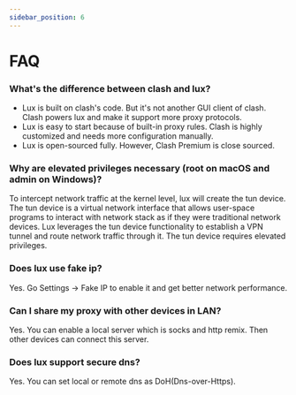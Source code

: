 ```yaml
---
sidebar_position: 6
---
```


# FAQ

### What's the difference between clash and lux?

* Lux is built on clash's code. But it's not another GUI client of clash. Clash powers lux and make it support more
  proxy protocols.
* Lux is easy to start because of built-in proxy rules. Clash is highly customized and needs more configuration manually.
* Lux is open-sourced fully. However, Clash Premium is close sourced.

### Why are elevated privileges necessary (root on macOS and admin on Windows)?

To intercept network traffic at the kernel level, lux will create the tun device.
The tun device is a virtual network interface that allows user-space programs to interact with network stack as if they
were traditional network devices.
Lux leverages the tun device functionality to establish a VPN tunnel and route network traffic through it.
The tun device requires elevated privileges.



### Does lux use fake ip?

Yes. Go Settings -> Fake IP to enable it and get better network performance.

### Can I share my proxy with other devices in LAN?

Yes. You can enable a local server which is socks and http remix. Then other devices can connect this server.

### Does lux support secure dns?

Yes. You can set local or remote dns as DoH(Dns-over-Https).





